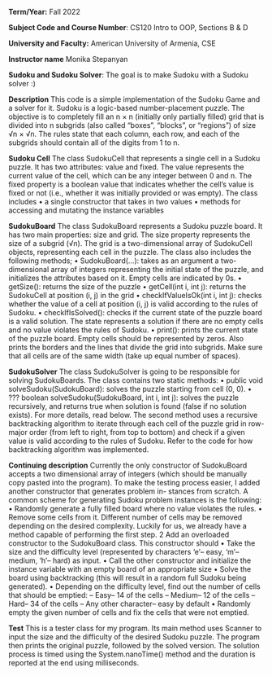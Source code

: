 **Term/Year:** Fall 2022

**Subject Code and Course Number**: CS120 Intro to OOP, Sections B & D

**University and Faculty:** American University of Armenia, CSE

**Instructor name**  Monika Stepanyan

**Sudoku and Sudoku Solver**: The goal is to make Sudoku with a Sudoku solver :)


**Description** This code is a simple implementation of the Sudoku Game and a solver for it.
Sudoku is a logic-based number-placement puzzle. The objective is to completely fill an n × n (initially only partially filled) grid that is divided into n subgrids (also called “boxes”, “blocks”, or “regions”) of size √n × √n.
The rules state that each column, each row, and each of the subgrids should contain all of the digits from 1 to n.

**Sudoku Cell** The class SudokuCell that represents a single cell in a Sudoku puzzle. It has two attributes: value and fixed. The value represents the current value of the cell, which can be any integer between 0 and n. The fixed property is a boolean value that indicates whether the cell’s value is fixed or not (i.e., whether it was initially provided or was empty).
The class includes
• a single constructor that takes in two values
• methods for accessing and mutating the instance variables


**SudokuBoard** The class SudokuBoard  represents a Sudoku puzzle board. It has two main properties: size and grid. The size property represents the size of a subgrid (√n). The grid is a two-dimensional array of SudokuCell objects, representing each cell in the puzzle.
The class also includes the following methods;
• SudokuBoard(...): takes as an argument a two-dimensional array of integers representing the initial state of the puzzle, and initializes the attributes based on it. Empty cells are indicated by 0s.
• getSize(): returns the size of the puzzle
• getCell(int i, int j): returns the SudokuCell at position (i, j) in the grid
• checkIfValueIsOk(int i, int j): checks whether the value of a cell at position (i, j) is valid according to the rules of Sudoku.
• checkIfIsSolved(): checks if the current state of the puzzle board is a valid solution. The state represents a solution if there are no empty cells and no value violates the rules of Sudoku.
• print(): prints the current state of the puzzle board. Empty cells should be represented by zeros. Also prints the borders and the lines that divide the grid into subgrids. Make sure that all cells are of the same width (take up equal number of spaces).


**SudokuSolver** The class SudokuSolver is going to be responsible for solving SudokuBoards.
The class contains two static methods:
• public void solveSudoku(SudokuBoard): solves the puzzle starting from cell (0, 0).
• ??? boolean solveSudoku(SudokuBoard, int i, int j): solves the puzzle recursively, and returns true when solution is found (false if no solution exists). For more details, read below.
The second method uses a recursive backtracking algorithm to iterate through each cell of the puzzle grid in row-major order (from left to right, from top to bottom) and check if a given value is valid according to the rules of Sudoku. Refer to the code for how backtracking algorithm was implemented.

**Continuing description** Currently the only constructor of SudokuBoard accepts a two dimensional array of integers (which should be manually copy pasted into the program).
To make the testing process easier, I added another constructor that generates problem in- stances from scratch.
A common scheme for generating Sudoku problem instances is the following:
• Randomly generate a fully filled board where no value violates the rules.
• Remove some cells from it. Different number of cells may be removed depending on the desired complexity.
Luckily for us, we already have a method capable of performing the first step. 2
Add an overloaded constructor to the SudokuBoard class. This constructor should
• Take the size and the difficulty level (represented by characters ‘e’– easy, ‘m’– medium, ‘h’–
hard) as input.
• Call the other constructor and initialize the instance variable with an empty board of an appropriate size
• Solve the board using backtracking (this will result in a random full Sudoku being generated).
• Depending on the difficulty level, find out the number of cells that should be emptied:
– Easy– 14 of the cells
– Medium– 12 of the cells
– Hard– 34 of the cells
– Any other character– easy by default
• Randomly empty the given number of cells and fix the cells that were not emptied.

**Test** This is a tester class for my program. Its main method uses Scanner to input the size and the difficulty of the desired Sudoku puzzle.
The program then prints the original puzzle, followed by the solved version. The solution process is timed using the System.nanoTime() method and the duration is  reported at the end using milliseconds.
